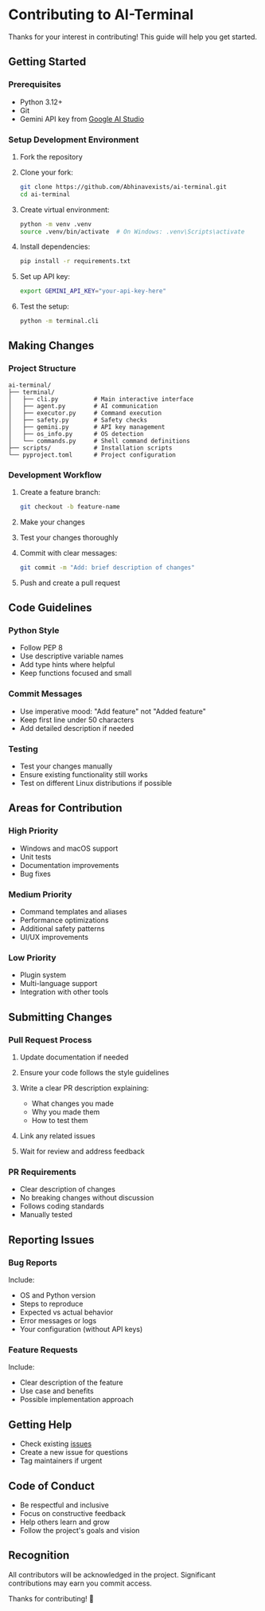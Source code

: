 # Contributing to AI-Terminal

Thanks for your interest in contributing! This guide will help you get started.

## Getting Started

### Prerequisites

- Python 3.12+
- Git
- Gemini API key from [Google AI Studio](https://aistudio.google.com/app/apikey)

### Setup Development Environment

1. Fork the repository
2. Clone your fork:

   ```bash
   git clone https://github.com/Abhinavexists/ai-terminal.git
   cd ai-terminal
   ```

3. Create virtual environment:

   ```bash
   python -m venv .venv
   source .venv/bin/activate  # On Windows: .venv\Scripts\activate
   ```

4. Install dependencies:

   ```bash
   pip install -r requirements.txt
   ```

5. Set up API key:

   ```bash
   export GEMINI_API_KEY="your-api-key-here"
   ```

6. Test the setup:

   ```bash
   python -m terminal.cli
   ```

## Making Changes

### Project Structure

```
ai-terminal/
├── terminal/
│   ├── cli.py          # Main interactive interface
│   ├── agent.py        # AI communication
│   ├── executor.py     # Command execution
│   ├── safety.py       # Safety checks
│   ├── gemini.py       # API key management
│   ├── os_info.py      # OS detection
│   └── commands.py     # Shell command definitions
├── scripts/            # Installation scripts
└── pyproject.toml      # Project configuration
```

### Development Workflow

1. Create a feature branch:

   ```bash
   git checkout -b feature-name
   ```

2. Make your changes
3. Test your changes thoroughly
4. Commit with clear messages:

   ```bash
   git commit -m "Add: brief description of changes"
   ```

5. Push and create a pull request

## Code Guidelines

### Python Style

- Follow PEP 8
- Use descriptive variable names
- Add type hints where helpful
- Keep functions focused and small

### Commit Messages

- Use imperative mood: "Add feature" not "Added feature"
- Keep first line under 50 characters
- Add detailed description if needed

### Testing

- Test your changes manually
- Ensure existing functionality still works
- Test on different Linux distributions if possible

## Areas for Contribution

### High Priority

- Windows and macOS support
- Unit tests
- Documentation improvements
- Bug fixes

### Medium Priority

- Command templates and aliases
- Performance optimizations
- Additional safety patterns
- UI/UX improvements

### Low Priority

- Plugin system
- Multi-language support
- Integration with other tools

## Submitting Changes

### Pull Request Process

1. Update documentation if needed
2. Ensure your code follows the style guidelines
3. Write a clear PR description explaining:
   - What changes you made
   - Why you made them
   - How to test them

4. Link any related issues
5. Wait for review and address feedback

### PR Requirements

- Clear description of changes
- No breaking changes without discussion
- Follows coding standards
- Manually tested

## Reporting Issues

### Bug Reports

Include:

- OS and Python version
- Steps to reproduce
- Expected vs actual behavior
- Error messages or logs
- Your configuration (without API keys)

### Feature Requests

Include:

- Clear description of the feature
- Use case and benefits
- Possible implementation approach

## Getting Help

- Check existing [issues](https://github.com/Abhinavexists/ai-terminal/issues)
- Create a new issue for questions
- Tag maintainers if urgent

## Code of Conduct

- Be respectful and inclusive
- Focus on constructive feedback
- Help others learn and grow
- Follow the project's goals and vision

## Recognition

All contributors will be acknowledged in the project. Significant contributions may earn you commit access.

Thanks for contributing! 🚀
